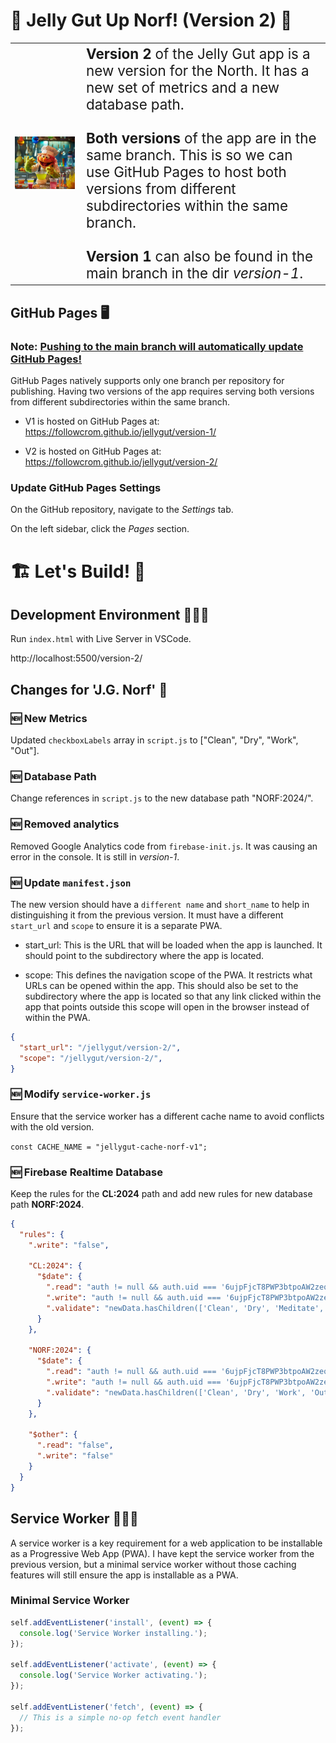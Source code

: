 # 🪼 Jelly Gut Up Norf! (Version 2) 🍮

<table>
  <tr>
    <td>
      <img src="jelly-chef.png" alt="Jelly Chef" width="600" style="margin-right: 10px;"/>
    </td>
    <td style="font-size: 1.4rem;">
      <b>Version 2</b> of the Jelly Gut app is a new version for the North. It has a new set of metrics and a new database path.
      <br><br>
      <b>Both versions</b> of the app are in the same branch. This is so we can use GitHub Pages to host both versions from different subdirectories within the same branch.
      <br><br>
      <b>Version 1</b> can also be found in the main branch in the dir <i>version-1</i>.
    </td>
  </tr>
</table>

## GitHub Pages 🖥️

### Note: <u>Pushing to the main branch will automatically update GitHub Pages!</u>

GitHub Pages natively supports only one branch per repository for publishing. Having two versions of the app requires serving both versions from different subdirectories within the same branch.

- V1 is hosted on GitHub Pages at: https://followcrom.github.io/jellygut/version-1/

- V2 is hosted on GitHub Pages at: https://followcrom.github.io/jellygut/version-2/

### Update GitHub Pages Settings

On the GitHub repository, navigate to the _Settings_ tab.

On the left sidebar, click the _Pages_ section.

# 🏗️ Let's Build!  🏢

## Development Environment 👨🏻‍💻

Run `index.html` with Live Server in VSCode.

http://localhost:5500/version-2/

## Changes for 'J.G. Norf' 💫

### 🆕 New Metrics

Updated `checkboxLabels` array in `script.js` to ["Clean", "Dry", "Work", "Out"].

### 🆕 Database Path

Change references in `script.js` to the new database path "NORF:2024/".

### 🆕 Removed analytics

Removed Google Analytics code from `firebase-init.js`. It was causing an error in the console. It is still in _version-1_.

### 🆕 Update `manifest.json`

The new version should have a `different name` and `short_name` to help in distinguishing it from the previous version. It must have a different `start_url` and `scope` to ensure it is a separate PWA.

- start_url: This is the URL that will be loaded when the app is launched. It should point to the subdirectory where the app is located.

- scope: This defines the navigation scope of the PWA. It restricts what URLs can be opened within the app. This should also be set to the subdirectory where the app is located so that any link clicked within the app that points outside this scope will open in the browser instead of within the PWA.

```json
{
  "start_url": "/jellygut/version-2/",
  "scope": "/jellygut/version-2/",
}
```

### 🆕 Modify `service-worker.js`

Ensure that the service worker has a different cache name to avoid conflicts with the old version.

`const CACHE_NAME = "jellygut-cache-norf-v1";`

### 🆕 Firebase Realtime Database

Keep the rules for the **CL:2024** path and add new rules for new database path **NORF:2024**.

```json
{
  "rules": {
    ".write": "false",

    "CL:2024": {
      "$date": {
        ".read": "auth != null && auth.uid === '6ujpFjcT8PWP3btpoAW2zeqSSmB2'",
        ".write": "auth != null && auth.uid === '6ujpFjcT8PWP3btpoAW2zeqSSmB2'",
        ".validate": "newData.hasChildren(['Clean', 'Dry', 'Meditate', 'TV8'])"
      }
    },

    "NORF:2024": {
      "$date": {
        ".read": "auth != null && auth.uid === '6ujpFjcT8PWP3btpoAW2zeqSSmB2'",
        ".write": "auth != null && auth.uid === '6ujpFjcT8PWP3btpoAW2zeqSSmB2'",
        ".validate": "newData.hasChildren(['Clean', 'Dry', 'Work', 'Out'])"
      }
    },

    "$other": {
      ".read": "false",
      ".write": "false"
    }
  }
}
```

## Service Worker 👨‍🔧🚽

A service worker is a key requirement for a web application to be installable as a Progressive Web App (PWA). I have kept the service worker from the previous version, but a minimal service worker without those caching features will still ensure the app is installable as a PWA.

### Minimal Service Worker

```javascript
self.addEventListener('install', (event) => {
  console.log('Service Worker installing.');
});

self.addEventListener('activate', (event) => {
  console.log('Service Worker activating.');
});

self.addEventListener('fetch', (event) => {
  // This is a simple no-op fetch event handler
});
```